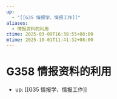 ```yaml
---
up:
  - "[[G35 情报学、情报工作]]"
aliases:
  - 情报资料的利用
ctime: 2025-03-09T16:38:55+08:00
mtime: 2025-10-01T11:41:32+08:00
---
```


# G358 情报资料的利用

- up: [[G35 情报学、情报工作]]
